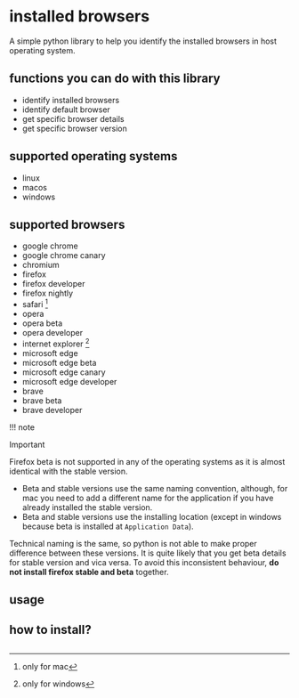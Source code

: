 # installed browsers
A simple python library to help you identify the installed browsers in host operating system.

## functions you can do with this library
+ identify installed browsers
+ identify default browser
+ get specific browser details
+ get specific browser version

## supported operating systems
+ linux
+ macos
+ windows

## supported browsers
+ google chrome
+ google chrome canary
+ chromium
+ firefox
+ firefox developer
+ firefox nightly
+ safari [^1]
+ opera
+ opera beta
+ opera developer
+ internet explorer [^2]
+ microsoft edge
+ microsoft edge beta
+ microsoft edge canary
+ microsoft edge developer
+ brave
+ brave beta
+ brave developer
[^1]: only for mac
[^2]: only for windows

!!! note

> [!IMPORTANT]
> Firefox beta is not supported in any of the operating systems as it is almost identical with the stable version.
> + Beta and stable versions use the same naming convention, although, for mac you need to add a different name for the application if you have already installed the stable version.  
> + Beta and stable versions use the installing location (except in windows because beta is installed at `Application Data`).
> 
> Technical naming is the same, so python is not able to make proper difference between these versions. It is quite likely that you get beta details for stable version and vica versa. To avoid this inconsistent behaviour, **do not install firefox stable and beta** together.

## usage
## how to install?
## 
